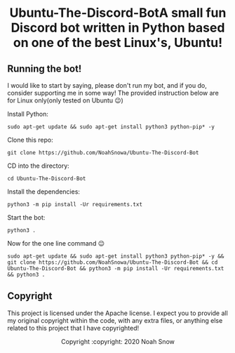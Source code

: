 <h1 align="center">Ubuntu-The-Discord-Bot</h1?
  
A small fun Discord bot written in Python based on one of the best Linux's, Ubuntu!

## Running the bot!

I would like to start by saying, please don't run my bot, and if you do, consider supporting me in some way! The provided instruction below are for Linux only(only tested on Ubuntu :wink:)

Install Python:
```
sudo apt-get update && sudo apt-get install python3 python-pip* -y
```

Clone this repo:
```
git clone https://github.com/NoahSnowa/Ubuntu-The-Discord-Bot
```

CD into the directory:
```
cd Ubuntu-The-Discord-Bot
```

Install the dependencies:
```
python3 -m pip install -Ur requirements.txt
```

Start the bot:
```
python3 .
```

Now for the one line command :wink:
```
sudo apt-get update && sudo apt-get install python3 python-pip* -y && git clone https://github.com/NoahSnowa/Ubuntu-The-Discord-Bot && cd Ubuntu-The-Discord-Bot && python3 -m pip install -Ur requirements.txt && python3 .
```

## Copyright

This project is licensed under the Apache license. I expect you to provide all my original copyright within the code, with any extra files, or anything else related to this project that I have copyrighted!

<p align="center">Copyright :copyright: 2020 Noah Snow</p>
